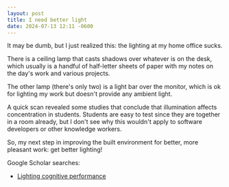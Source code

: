 ```yaml
---
layout: post
title: I need better light
date: 2024-07-13 12:11 -0600
---
```


It may be dumb, but I just realized this: the lighting at my home office sucks.

There is a ceiling lamp that casts shadows over whatever is on the desk, which usually is a handful of half-letter sheets of paper with my notes on the day's work and various projects.

The other lamp (there's only two) is a light bar over the monitor, which is ok for lighting my work but doesn't provide any ambient light.

A quick scan revealed some studies that conclude that illumination affects concentration in students. Students are easy to test since they are together in a room already, but I don't see why this wouldn't apply to software developers or other knowledge workers.

So, my next step in improving the built environment for better, more pleasant work: get better lighting!

Google Scholar searches:

- [Lighting cognitive performance](https://scholar.google.com/scholar?hl=en&as_sdt=0%2C5&q=lighting+cognitive+performance&btnG=&oq=lighting+cog)
